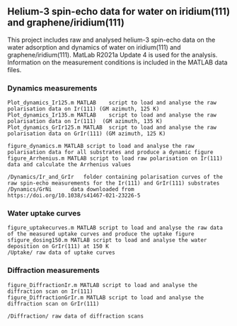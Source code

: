 ## Helium-3 spin-echo data for water on iridium(111) and graphene/iridium(111)
This project includes raw and analysed helium-3 spin-echo data on the water adsorption and dynamics of water on iridium(111) and graphene/iridium(111). MatLab R2021a Update 4 is used for the analysis. 
Information on the measurement conditions is included in the MATLAB data files. 

### Dynamics measurements

	Plot_dynamics_Ir125.m MATLAB 	script to load and analyse the raw polarisation data on Ir(111) (GM azimuth, 125 K)
	Plot_dynamics_Ir135.m MATLAB 	script to load and analyse the raw polarisation data on Ir(111)  (GM azimuth, 135 K)
	Plot_dynamics_GrIr125.m MATLAB 	script to load and analyse the raw polarisation data on GrIr(111) (GM azimuth, 125 K)
  
	figure_dynamics.m MATLAB script to load and analyse the raw polarisation data for all substrates and produce a dynamic figure 
	figure_Arrhenius.m MATLAB script to load raw polarisation on Ir(111) data and calculate the Arrhenius values
	
	/Dynamics/Ir_and_GrIr	folder containing polarisation curves of the raw spin-echo measurements for the Ir(111) and GrIr(111) substrates
	/Dynamics/GrNi		data downloaded from https://doi.org/10.1038/s41467-021-23226-5

    
    
### Water uptake curves
	
	figure_uptakecurves.m MATLAB script to load and analyse the raw data of the measured uptake curves and produce the uptake figure
	sfigure_dosing150.m MATLAB script to load and analyse the water deposition on GrIr(111) at 150 K
	/Uptake/ raw data of uptake curves 


### Diffraction measurements 

	figure_DiffractionIr.m MATLAB script to load and analyse the diffraction scan on Ir(111) 
	figure_DiffractionGrIr.m MATLAB script to load and analyse the diffraction scan on GrIr(111) 
	
	/Diffraction/ raw data of diffraction scans


